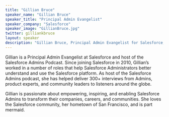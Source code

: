 ```yaml
---
title: "Gillian Bruce"
speaker_name: "Gillian Bruce"
speaker_title: "Principal Admin Evangelist"
speaker_company: "Salesforce"
speaker_image: "GillianBruce.jpg"
twitter: gilliankbruce
layout: speaker
description: "Gillian Bruce, Principal Admin Evangelist for Salesforce, is a keynote speaker for Midatlantic' Dreamin' 2020."
---
```


Gillian is a Principal Admin Evangelist at Salesforce and host of the Salesforce Admins Podcast. Since joining Salesforce in 2010, Gillian’s worked in a number of roles that help Salesforce Administrators better understand and use the Salesforce platform. As host of the Salesforce Admins podcast, she has helped deliver 300+ interviews from Admins, product experts, and community leaders to listeners around the globe.

Gillian is passionate about empowering, inspiring, and enabling Salesforce Admins to transform their companies, careers, and communities. She loves the Salesforce community, her hometown of San Francisco, and is part mermaid.
